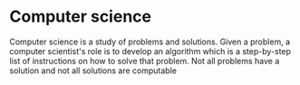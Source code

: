 # Computer science

Computer science is a study of problems and solutions. Given a problem, a computer scientist's role is to develop an algorithm which is a step-by-step list of instructions on how to solve that problem. Not all problems have a solution and not all solutions are computable